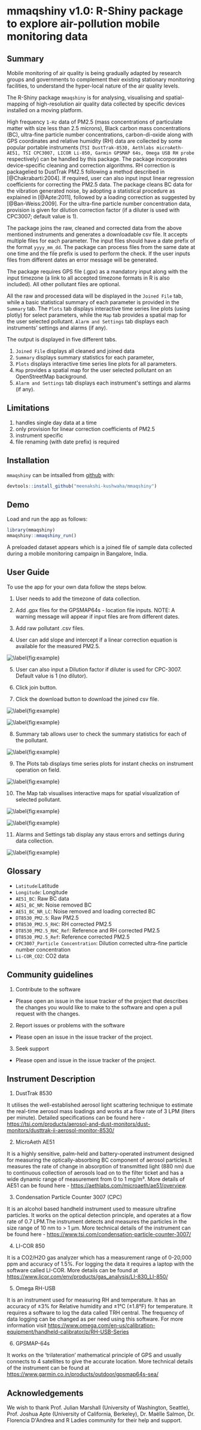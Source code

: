 
# mmaqshiny v1.0: R-Shiny package to explore air-pollution mobile monitoring data 

<!-- badges: start -->
<!-- badges: end -->

## Summary

Mobile monitoring of air quality is being gradually adapted by research groups and governments to complement their existing stationary monitoring facilities, to understand the hyper-local nature of the air quality levels.

The R-Shiny package `mmaqshiny` is for analysing, visualising and spatial-mapping of high-resolution air quality data collected by specific devices installed on a moving platform. 

High frequency `1-Hz` data of PM2.5 (mass concentrations of particulate matter with size less than 2.5 microns), Black carbon mass concentrations (BC), ultra-fine particle number concentrations, carbon-di-oxide along with GPS coordinates and relative humidity (RH) data are collected by some popular portable instruments (`TSI DustTrak-8530, Aethlabs microAeth-AE51, TSI CPC3007, LICOR Li-850, Garmin GPSMAP 64s, Omega USB RH probe` respectively) can be handled by this package. The package incorporates device-specific cleaning and correction algorithms. RH correction is packagelied to DustTrak PM2.5 following a method described in [@Chakrabarti:2004]. If required, user can also input input linear regression coefficients for correcting the PM2.5 data. The package cleans BC data for the vibration generated noise, by adopting a statistical procedure as explained in [@Apte:2011], followed by a loading correction as suggested by [@Ban-Weiss:2009]. For the ultra-fine particle number concentration data, provision is given for dilution correction factor (if a diluter is used with CPC3007; default value is 1). 

The package joins the raw, cleaned and corrected data from the above mentioned instruments and generates a downloadable csv file. It accepts multiple files for each parameter. The input files should have a date prefix of the format `yyyy_mm_dd`. The package can process files from the same date at one time and the file prefix is used to perform the check. If the user inputs files from different dates an error message will be generated.

The package requires GPS file (.gpx) as a mandatory input along with the input timezone (a link to all accepted timezone formats in R is also included). All other pollutant files are optional.  

All the raw and processed data will be displayed in the `Joined File` tab, while a basic statistical summary of each parameter is provided in the `Summary` tab. The `Plots` tab displays interactive  time series line plots (using plotly) for select parameters, while the `Map` tab provides a spatial map for the user selected pollutant. `Alarm and Settings` tab displays each instruments’ settings and alarms (if any).


The output is displayed in five different tabs.

1) `Joined File` displays all cleaned and joined data 
2) `Summary` displays summary statistics for each parameter,
3)  `Plots` displays interactive  time series line plots for all parameters. 
4) `Map` provides a spatial map for the user selected pollutant on an OpenStreetMap background. 
5) `Alarm and Settings` tab displays each instrument's settings and alarms (if any).


## Limitations

1) handles single day data at a time
2) only provision for linear correction coefficients of PM2.5
3) instrument specific 
4) file renaming (with date prefix) is required


## Installation

`mmaqshiny` can be intsalled from [github](https://github.com/) with:

``` r
devtools::install_github("meenakshi-kushwaha/mmaqshiny")
```

## Demo

Load and run the app as follows: 

``` r
library(mmaqshiny)
mmaqshiny::mmaqshiny_run()
```
A preloaded dataset appears which is a joined file of sample data collected during a mobile monitoring campaign in Bangalore, India.

## User Guide

To use the app for your own data follow the steps below.

1. User needs to add the timezone of data collection. 

2. Add .gpx files for the GPSMAP64s - location file inputs. NOTE: A warning message will appear if input files are from different dates. 

3. Add raw pollutant .csv files.

4. User can add slope and intercept if a linear correction equation is available for the measured PM2.5. 

![\label{fig:example}](Image1.JPG)

5. User can also input a Dilution factor if diluter is used for CPC-3007. Default value is 1 (no dilutor).

6. Click join button. 

7. Click the download button to download the joined csv file.

![\label{fig:example}](Image2.JPG)

![\label{fig:example}](Image3.JPG)

8. Summary tab allows user to check the summary statistics for each of the pollutant. 

![\label{fig:example}](Image4.JPG)

9. The Plots tab displays time series plots for instant checks on instrument operation on field. 

![\label{fig:example}](Image5.JPG)

10. The Map tab visualises interactive maps for spatial visualization of selected pollutant.

![\label{fig:example}](Image6.JPG)

![\label{fig:example}](Image7.JPG)

11. Alarms and Settings tab display any staus errors and settings during data collection. 

![\label{fig:example}](Image8.JPG)


## Glossary
- `Latitude`:Latitude
- `Longitude`: Longitude
- `AE51_BC`: Raw BC data 
- `AE51_BC_NR`: Noise removed BC 
- `AE51_BC_NR_LC`: Noise removed and loading corrected BC
- `DT8530_PM2.5`: Raw PM2.5
- `DT8530_PM2.5_RHC`: RH corrected PM2.5
- `DT8530_PM2.5_RHC_Ref`: Reference and RH corrected PM2.5
- `DT8530_PM2.5_Ref`: Reference corrected PM2.5
- `CPC3007_Particle Concentration`: Dilution corrected ultra-fine particle number concentration
- `Li-COR_CO2`: CO2 data


## Community guidelines

1. Contribute to the software

- Please open an issue in the issue tracker of the project that describes the changes you would like to make to the software and open a pull request with the changes.

2. Report issues or problems with the software

- Please open an issue in the issue tracker of the project.

3. Seek support

- Please open and issue in the issue tracker of the project.


## Instrument Description

1. DustTrak 8530

It utilises the well-established aerosol light scattering technique to estimate the real-time aerosol mass loadings and works at a flow rate of 3 LPM (liters per minute). Detailed specifications can be found here - https://tsi.com/products/aerosol-and-dust-monitors/dust-monitors/dusttrak-ii-aerosol-monitor-8530/


2. MicroAeth AE51

It is a highly sensitive, palm-held and battery-operated instrument designed for measuring the optically-absorbing BC component of aerosol particles.It measures the rate of change in absorption of transmitted light (880 nm) due to continuous collection of aerosols load on to the filter ticket and has a wide dynamic range of measurement from 0 to 1 mg/m³. More details of AE51 can be found here -  https://aethlabs.com/microaeth/ae51/overview.

3. Condensation Particle Counter 3007 (CPC)

It is an alcohol based handheld instrument used to measure ultrafine particles. It works on the optical detection principle, and operates at a flow rate of 0.7 LPM.The instrument detects and measures the particles in the size range of 10 nm to > 1 µm.  More technical details of the instrument can be found here - https://www.tsi.com/condensation-particle-counter-3007/

4. LI-COR 850

It is a CO2/H2O gas analyzer which has a measurement range of 0-20,000 ppm and accuracy of 1.5%. For logging the data it requires a laptop with the software called LI-COR. More details can be found at https://www.licor.com/env/products/gas_analysis/LI-830_LI-850/ 

5. Omega RH-USB

It is an instrument used for measuring RH and temperature. It has an accuracy of ±3% for Relative humidity and  ±1°C (±1.8°F) for temperature. It requires a software to log the data called TRH central. The frequency of data logging can be changed as per need using this software. For more information visit https://www.omega.com/en-us/calibration-equipment/handheld-calibrator/p/RH-USB-Series

6. GPSMAP-64s

It works on the ‘trilateration’ mathematical principle of GPS and usually connects to 4 satellites to give the accurate location. More technical details of the instrument can be found at https://www.garmin.co.in/products/outdoor/gpsmap64s-sea/



## Acknowledgements

We wish to thank Prof. Julian Marshall (University of Washington, Seattle), Prof. Joshua Apte (University of California, Berkeley), Dr. Maëlle Salmon, Dr. Florencia D'Andrea and R Ladies community for their help and support.


